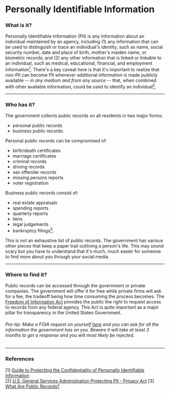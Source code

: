 # Personally Identifiable Information

### What is it?
Personally Identifiable Information (PII) is any information about an individual maintained by an agency, including (1) any information that can be used to distinguish or trace an individual's identity, such as name, social security number, date and place of birth, mother's maiden name, or biometric records; and (2) any other information that is linked or linkable to an individual, such as medical, educational, financial, and employment information[<sup>1</sup>](https://github.com/iamzoh/InformationSecurity/blob/master/PDFs/Protecting%20the%20Confidentiality%20of%20PII%20(NIST).pdf). There's a key caveat here is that it's important to realize that non-PII can become PII whenever additional information is made publicly available -- *in any medium and from any source* -- that, when combined with other available information, could be used to identify an individual[<sup>2</sup>](https://www.gsa.gov/reference/gsa-privacy-program/rules-and-policies-protecting-pii-privacy-act). 
___
### Who has it?
The government collects public records on all residents in two major forms: 
* personal public records 
* business public records.

Personal public records can be compromised of: 
* birth/death certificates 
* marriage certificates
* criminal records
* driving records
* sex offender records
* missing persons reports
* voter registration   
   
Business public records consist of:
* real estate appraisals
* spending reports
* quarterly reports
* liens
* legal judgements
* bankruptcy filings[<sup>3</sup>](https://www.dmv.org/public-records/). 

This is not an exhaustive list of public records. The government has various other pieces that keep a paper trail outlining a person's life. This may sound scary but you have to understand that it's much, much easier for someone to find more about you through your social media.





___
### Where to find it?
Public records can be accessed through the government or private companies. The government will offer it for free while private firms will ask for a fee, the tradeoff being how time consuming the process becomes. The [Freedom of Information Act](https://www.foia.gov/about.html) provides the public the right to request access to records from any federal agency. This Act is quite important as a major pillar for transparency in the United States Government. 

###### Pro-tip: Make a FOIA request on yourself [here](https://www.foia.gov/report-makerequest.html) and you can ask for all the information the government has on you. Beware it will take at least 3 months to get a response and you will most likely be rejected.   
___
### References
[1] [Guide to Protecting the Confidentiality of Personally Identifiable Information](https://github.com/iamzoh/InformationSecurity/blob/master/PDFs/Protecting%20the%20Confidentiality%20of%20PII%20(NIST).pdf)   
[2] [U.S. General Services Administration Protecting PII - Privacy Act](https://www.gsa.gov/reference/gsa-privacy-program/rules-and-policies-protecting-pii-privacy-act)
[3] [What Are Public Records?](https://www.dmv.org/public-records/)
